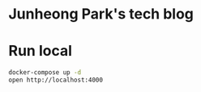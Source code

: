 # Junheong Park's tech blog

# Run local
```bash
docker-compose up -d
open http://localhost:4000
```
